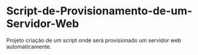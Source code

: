 # Script-de-Provisionamento-de-um-Servidor-Web
Projeto criação de um script onde será provisionado um servidor web automaticamente. 
